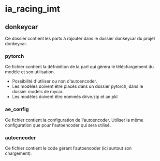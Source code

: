 # ia_racing_imt
## donkeycar
Ce dossier contient les parts à rajouter dans le dossier donkeycar du projet donkeycar.
### pytorch
Ce fichier contient la défninition de la part qui gèrera le téléchargement du modèle et son utilisation. 
- Possibilité d'utiliser ou non d'autoencoder. 
- Les modèles doivent être placés dans un dossier pytorch, dans le dossier models de mycar. 
- Les modèles doivent être nommés drive.zip et ae.pkl
### ae_config
Ce fichier contient la configuration de l'autoencoder. Utiliser la même configuration que pour l'autoencoder qui sera utilisé.
### autoencoder
Ce fichier contient le code gérant l'autoencoder (ici surtout son chargement).
